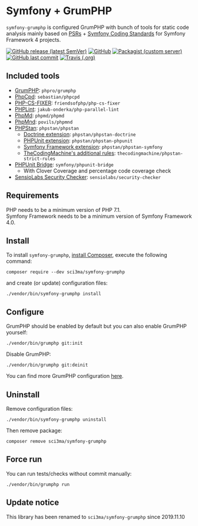 Symfony + GrumPHP
==============
`symfony-grumphp` is configured GrumPHP with bunch of tools for static code analysis mainly based on [PSRs](https://www.php-fig.org/psr/) + [Symfony Coding Standards](https://symfony.com/doc/current/contributing/code/standards.html) for Symfony Framework 4 projects.

[![GitHub release (latest SemVer)](https://img.shields.io/github/v/release/sci3ma/symfony-grumphp?style=flat-square)](https://github.com/sci3ma/symfony-grumphp)
[![GitHub](https://img.shields.io/github/license/sci3ma/symfony-grumphp?style=flat-square)](https://github.com/sci3ma/symfony-grumphp/blob/master/LICENSE)
[![Packagist (custom server)](https://img.shields.io/packagist/dt/sci3ma/symfony-grumphp?style=flat-square)](https://packagist.org/packages/sci3ma/symfony-grumphp/stats)
[![GitHub last commit](https://img.shields.io/github/last-commit/sci3ma/symfony-grumphp?style=flat-square)](https://github.com/sci3ma/symfony-grumphp/commits/master)
[![Travis (.org)](https://img.shields.io/travis/sci3ma/symfony-grumphp?style=flat-square)](https://travis-ci.org/sci3ma/symfony-grumphp)

Included tools
--------------
* [GrumPHP](https://github.com/phpro/grumphp): `phpro/grumphp`
* [PhpCpd](https://github.com/sebastianbergmann/phpcpd): `sebastian/phpcpd`
* [PHP-CS-FIXER](https://github.com/FriendsOfPHP/PHP-CS-Fixer): `friendsofphp/php-cs-fixer`
* [PHPLint](https://github.com/JakubOnderka/PHP-Parallel-Lint): `jakub-onderka/php-parallel-lint`
* [PhpMd](https://github.com/phpmd/phpmd): `phpmd/phpmd`
* [PhpMnd](https://github.com/povils/phpmnd): `povils/phpmnd`
* [PHPStan](https://github.com/phpstan/phpstan): `phpstan/phpstan`
    * [Doctrine extension](https://github.com/phpstan/phpstan-doctrine): `phpstan/phpstan-doctrine`
    * [PHPUnit extension](https://github.com/phpstan/phpstan-phpunit): `phpstan/phpstan-phpunit`
    * [Symfony Framework extension](https://github.com/phpstan/phpstan-symfony): `phpstan/phpstan-symfony`
    * [TheCodingMachine's additional rules](https://github.com/thecodingmachine/phpstan-strict-rules): `thecodingmachine/phpstan-strict-rules`
* [PHPUnit Bridge](https://github.com/symfony/phpunit-bridge): `symfony/phpunit-bridge`
    * With Clover Coverage and percentage code coverage check
* [SensioLabs Security Checker](https://github.com/sensiolabs/security-checker): `sensiolabs/security-checker`

Requirements
------------
PHP needs to be a minimum version of PHP 7.1.  
Symfony Framework needs to be a minimum version of Symfony Framework 4.0.

Install
-------
To install `symfony-grumphp`, [install Composer](https://getcomposer.org/download/), execute the following command:
```
composer require --dev sci3ma/symfony-grumphp
```
and create (or update) configuration files:
```
./vendor/bin/symfony-grumphp install
```

Configure
---------
GrumPHP should be enabled by default but you can also enable GrumPHP yourself:
```
./vendor/bin/grumphp git:init
```
Disable GrumPHP:
```
./vendor/bin/grumphp git:deinit
```
You can find more GrumPHP configuration [here](https://github.com/phpro/grumphp/blob/master/doc/commands.md#installation).

Uninstall
---------
Remove configuration files:
```
./vendor/bin/symfony-grumphp uninstall
```
Then remove package:
```
composer remove sci3ma/symfony-grumphp
```

Force run
---------
You can run tests/checks without commit manually:
```
./vendor/bin/grumphp run
```

Update notice
-------------
This library has been renamed to `sci3ma/symfony-grumphp` since 2019.11.10
 

